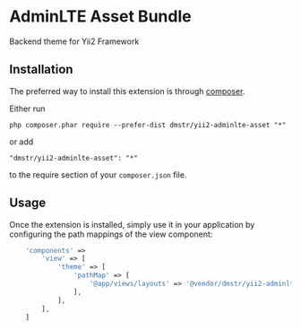 AdminLTE Asset Bundle
=====================

Backend theme for Yii2 Framework

Installation
------------

The preferred way to install this extension is through [composer](http://getcomposer.org/download/).

Either run

```
php composer.phar require --prefer-dist dmstr/yii2-adminlte-asset "*"
```

or add

```
"dmstr/yii2-adminlte-asset": "*"
```

to the require section of your `composer.json` file.


Usage
-----

Once the extension is installed, simply use it in your application by configuring the path mappings of the view component:

```php
    'components' =>
        'view' => [
            'theme' => [
                'pathMap' => [
                    '@app/views/layouts' => '@vendor/dmstr/yii2-adminlte-asset/layouts'
                ],
            ],
        ],
    ]
```